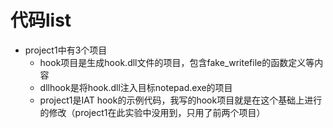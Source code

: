 # 代码list
* project1中有3个项目
    * hook项目是生成hook.dll文件的项目，包含fake_writefile的函数定义等内容
    * dllhook是将hook.dll注入目标notepad.exe的项目
    * project1是IAT hook的示例代码，我写的hook项目就是在这个基础上进行的修改（project1在此实验中没用到，只用了前两个项目）